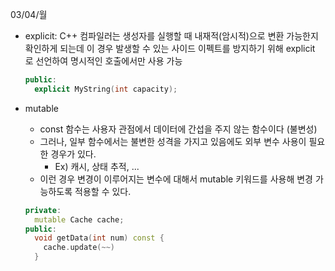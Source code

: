 03/04/월

- explicit: C++ 컴파일러는 생성자를 실행할 때 내재적(암시적)으로 변환 가능한지 확인하게 되는데 이 경우 발생할 수 있는 사이드 이펙트를 방지하기 위해 explicit 로 선언하여 명시적인 호출에서만 사용 가능

  ```c++
  public:
    explicit MyString(int capacity);
  ```

- mutable

  - const 함수는 사용자 관점에서 데이터에 간섭을 주지 않는 함수이다 (불변성)
  - 그러나, 일부 함수에서는 불변한 성격을 가지고 있음에도 외부 변수 사용이 필요한 경우가 있다.
    - Ex) 캐시, 상태 추적, ...
  - 이런 경우 변경이 이루어지는 변수에 대해서 mutable 키워드를 사용해 변경 가능하도록 적용할 수 있다.

  ```c++
  private:
  	mutable Cache cache;
  public:
  	void getData(int num) const {
      cache.update(~~)
    }
  ```

  